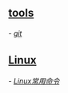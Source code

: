## [tools](../../tree/master/_tools)

######     - [git](_tools/git.md)

## [Linux](../../tree/master/_Linux)

######     - [Linux常用命令](_linux/Linux常用命令.md)

